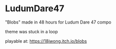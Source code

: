 # LudumDare47

"Blobs" made in 48 hours for Ludum Dare 47 compo

theme was stuck in a loop

playable at: https://18jwong.itch.io/blobs
